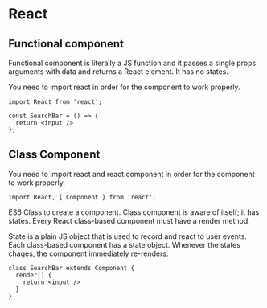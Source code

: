 # React

## Functional component

Functional component is literally a JS function and it passes a single props arguments with data and returns a React element. It has no states.

You need to import react in order for the component to work properly.

`import React from 'react';`

```
const SearchBar = () => {
  return <input />
};
```


## Class Component

You need to import react and react.component in order for the component to work properly.

`import React, { Component } from 'react';`

ES6 Class to create a component. Class component is aware of itself; it has states. Every React class-based component must have a render method. 

State is a plain JS object that is used to record and react to user events. Each class-based component has a state object. Whenever the states chages, the component immediately re-renders. 

```
class SearchBar extends Component {
  render() {
    return <input />
  }
}
```

